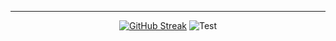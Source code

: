 <hr/>

<center>
  
[![GitHub Streak](https://streak-stats.demolab.com?user=remadisson&theme=dark&hide_border=true&mode=weekly&card_width=350&card_height=110)](https://git.io/streak-stats) ![Test](https://github-readme-stats.vercel.app/api/top-langs/?username=remadisson&theme=dark&hide_border=true&include_all_commits=true&count_private=true&layout=compact)

</center>
